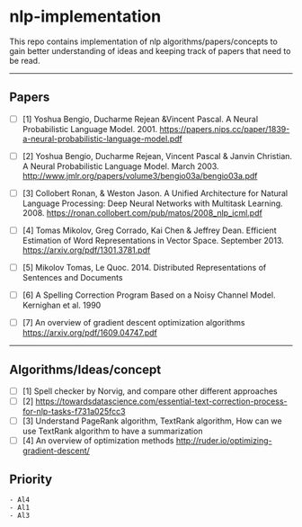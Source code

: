 # nlp-implementation
This repo contains implementation of nlp algorithms/papers/concepts to gain better understanding of ideas and keeping track of papers that need to be read.

-------
## Papers
  - [ ] [1] Yoshua Bengio, Ducharme Rejean &Vincent Pascal. A Neural Probabilistic Language Model. 2001. https://papers.nips.cc/paper/1839-a-neural-probabilistic-language-model.pdf

  - [ ] [2] Yoshua Bengio, Ducharme Rejean, Vincent Pascal & Janvin Christian. A Neural Probabilistic Language Model. 
March 2003. http://www.jmlr.org/papers/volume3/bengio03a/bengio03a.pdf

  - [ ] [3] Collobert Ronan, & Weston Jason. A Unified Architecture for Natural Language Processing: Deep Neural Networks with Multitask Learning. 2008. https://ronan.collobert.com/pub/matos/2008_nlp_icml.pdf

  - [ ] [4] Tomas Mikolov, Greg Corrado, Kai Chen & Jeffrey Dean. Efficient Estimation of Word Representations in Vector Space. September 2013. https://arxiv.org/pdf/1301.3781.pdf
  - [ ] [5] Mikolov Tomas, Le Quoc. 2014. Distributed Representations of Sentences and Documents
  - [ ] [6] A Spelling Correction Program Based on a Noisy Channel Model. Kernighan et al. 1990
  - [ ] [7] An overview of gradient descent optimization algorithms https://arxiv.org/pdf/1609.04747.pdf
-------
## Algorithms/Ideas/concept
   - [ ] [1] Spell checker by Norvig, and compare other different approaches
   - [ ] [2] https://towardsdatascience.com/essential-text-correction-process-for-nlp-tasks-f731a025fcc3
   - [ ] [3] Understand PageRank algorithm, TextRank algorithm, How can we use TextRank algorithm to have a 
   summarization
   - [ ] [4] An overview of optimization methods http://ruder.io/optimizing-gradient-descent/

## Priority
    - Al4
    - Al1
    - Al3
